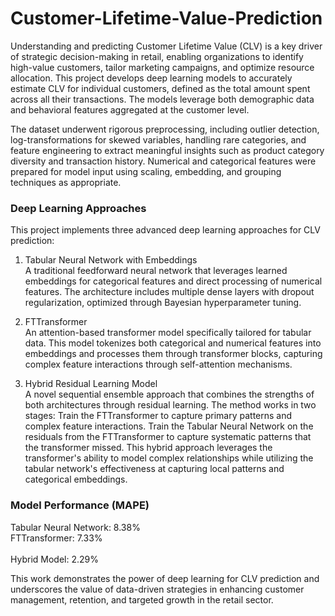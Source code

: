 # Customer-Lifetime-Value-Prediction
Understanding and predicting Customer Lifetime Value (CLV) is a key driver of strategic decision-making in retail, enabling organizations to identify high-value customers, tailor marketing campaigns, and optimize resource allocation. This project develops deep learning models to accurately estimate CLV for individual customers, defined as the total amount spent across all their transactions. The models leverage both demographic data and behavioral features aggregated at the customer level.

The dataset underwent rigorous preprocessing, including outlier detection, log-transformations for skewed variables, handling rare categories, and feature engineering to extract meaningful insights such as product category diversity and transaction history. Numerical and categorical features were prepared for model input using scaling, embedding, and grouping techniques as appropriate.

### Deep Learning Approaches
This project implements three advanced deep learning approaches for CLV prediction:

1. Tabular Neural Network with Embeddings<br>
A traditional feedforward neural network that leverages learned embeddings for categorical features and direct processing of numerical features. The architecture includes multiple dense layers with dropout regularization, optimized through Bayesian hyperparameter tuning.

2. FTTransformer<br>
An attention-based transformer model specifically tailored for tabular data. This model tokenizes both categorical and numerical features into embeddings and processes them through transformer blocks, capturing complex feature interactions through self-attention mechanisms.

3. Hybrid Residual Learning Model<br>
A novel sequential ensemble approach that combines the strengths of both architectures through residual learning. The method works in two stages: Train the FTTransformer to capture primary patterns and complex feature interactions. Train the Tabular Neural Network on the residuals from the FTTransformer to capture systematic patterns that the transformer missed. This hybrid approach leverages the transformer's ability to model complex relationships while utilizing the tabular network's effectiveness at capturing local patterns and categorical embeddings.

### Model Performance (MAPE)
Tabular Neural Network: 8.38%<br>
FTTransformer:	7.33%<br>	
Hybrid Model:	2.29%	

This work demonstrates the power of deep learning for CLV prediction and underscores the value of data-driven strategies in enhancing customer management, retention, and targeted growth in the retail sector.
